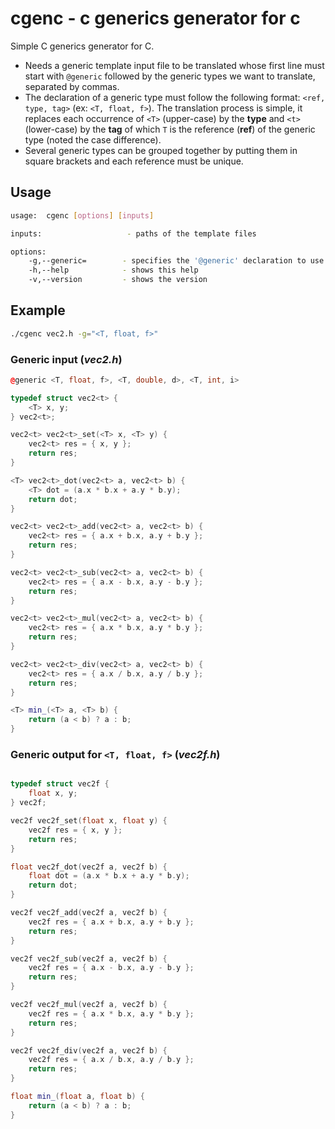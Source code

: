 # cgenc - c generics generator for c

Simple C generics generator for C.

- Needs a generic template input file to be translated whose first line must start with `@generic` followed by the generic types we want to translate, separated by commas. 
- The declaration of a generic type must follow the following format: `<ref, type, tag>` (ex: `<T, float, f>`). The translation process is simple, it replaces each occurrence of `<T>` (upper-case) by the **type** and `<t>` (lower-case) by the **tag** of which `T` is the reference (**ref**) of the generic type (noted the case difference).
- Several generic types can be grouped together by putting them in square brackets and each reference must be unique.

## Usage

```bash
usage:  cgenc [options] [inputs]

inputs:                   - paths of the template files

options:
    -g,--generic=        - specifies the '@generic' declaration to use (template '@generic' declaration will be ignored)
    -h,--help            - shows this help
    -v,--version         - shows the version
```

## Example

```bash
./cgenc vec2.h -g="<T, float, f>"
```

### Generic input (_vec2.h_)
```c++
@generic <T, float, f>, <T, double, d>, <T, int, i>

typedef struct vec2<t> {
    <T> x, y;
} vec2<t>;

vec2<t> vec2<t>_set(<T> x, <T> y) {
    vec2<t> res = { x, y };
    return res;
}

<T> vec2<t>_dot(vec2<t> a, vec2<t> b) {
    <T> dot = (a.x * b.x + a.y * b.y);
    return dot;
}

vec2<t> vec2<t>_add(vec2<t> a, vec2<t> b) {
    vec2<t> res = { a.x + b.x, a.y + b.y };
    return res;
}

vec2<t> vec2<t>_sub(vec2<t> a, vec2<t> b) {
    vec2<t> res = { a.x - b.x, a.y - b.y };
    return res;
}

vec2<t> vec2<t>_mul(vec2<t> a, vec2<t> b) {
    vec2<t> res = { a.x * b.x, a.y * b.y };
    return res;
}

vec2<t> vec2<t>_div(vec2<t> a, vec2<t> b) {
    vec2<t> res = { a.x / b.x, a.y / b.y };
    return res;
}

<T> min_(<T> a, <T> b) {
    return (a < b) ? a : b;
}
```

### Generic output for `<T, float, f>` (_vec2f.h_)
```c++

typedef struct vec2f {
    float x, y;
} vec2f;

vec2f vec2f_set(float x, float y) {
    vec2f res = { x, y };
    return res;
}

float vec2f_dot(vec2f a, vec2f b) {
    float dot = (a.x * b.x + a.y * b.y);
    return dot;
}

vec2f vec2f_add(vec2f a, vec2f b) {
    vec2f res = { a.x + b.x, a.y + b.y };
    return res;
}

vec2f vec2f_sub(vec2f a, vec2f b) {
    vec2f res = { a.x - b.x, a.y - b.y };
    return res;
}

vec2f vec2f_mul(vec2f a, vec2f b) {
    vec2f res = { a.x * b.x, a.y * b.y };
    return res;
}

vec2f vec2f_div(vec2f a, vec2f b) {
    vec2f res = { a.x / b.x, a.y / b.y };
    return res;
}

float min_(float a, float b) {
    return (a < b) ? a : b;
}
```
